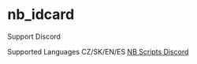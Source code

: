 # nb_idcard


Support Discord

Supported Languages CZ/SK/EN/ES
[NB Scripts Discord](https://discord.gg/CRm3FQ8d4A)
